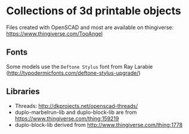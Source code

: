 # Collections of 3d printable objects

Files created with OpenSCAD and most are available on thingiverse: https://www.thingiverse.com/TooAngel

## Fonts

Some models use the `Deftone Stylus` font from Ray Larabie (http://typodermicfonts.com/deftone-stylus-upgrade/)

## Libraries

 - Threads: http://dkprojects.net/openscad-threads/
 - duplo-marbelrun-lib and duplo-block-lib are from https://www.thingiverse.com/thing:159219
 - duplo-block-lib derived from http://www.thingiverse.com/thing:1778

